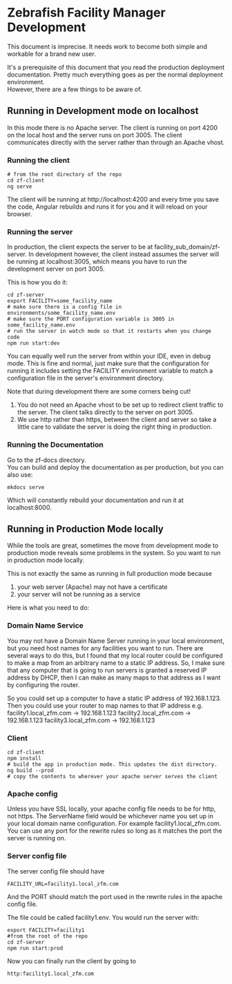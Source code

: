 # Zebrafish Facility Manager Development

This document is imprecise. 
It needs work to become both simple and workable for a brand new user.

It's a prerequisite of this document that you read the production deployment documentation.
Pretty much everything goes as per the normal deployment environment.  
However, there are a few things to be aware of.

## Running in Development mode on localhost

In this mode there is no Apache server.
The client is running on port 4200 on the local host and the server runs on port 3005.
The client communicates directly with the server rather than through an Apache vhost.


### Running the client

```
# from the root directory of the repo
cd zf-client
ng serve
```

The client will be running at http://localhost:4200 and every time you save the code, Angular rebuilds and runs
it for you and it will reload on your browser.

### Running the server

In production, the client expects the server to be at facility_sub_domain/zf-server.
In development however, the client instead assumes the server will be running
at localhost:3005, which means you have to run the development server on port 3005.

This is how you do it:

```shell
cd zf-server
export FACILITY=some_facility_name
# make sure there is a config file in environments/some_facility_name.env
# make sure the PORT configuration variable is 3005 in some_facility_name.env
# run the server in watch mode so that it restarts when you change code
npm run start:dev
```

You can equally well run the server from within your IDE, even in debug mode.
This is fine and normal, just make sure that the configuration for running it
includes setting the FACILITY environment variable to match a configuration file
in the server's environment directory.

Note that during development there are some corners being cut!

1. You do not need an Apache vhost to be set up to redirect client traffic to the server.
   The client talks directly to the server on port 3005.
1. We use http rather than https, between the client and server so take a 
   little care to validate the server is doing the right thing in production.

### Running the Documentation

Go to the zf-docs directory.  
You can build and deploy the documentation as per production, but you can also use:

```
mkdocs serve
```

Which will constantly rebuild your documentation and run it at localhost:8000.

## Running in Production Mode locally

While the tools are great, sometimes the move from development mode to production mode reveals some problems in the
system. So you want to run in production mode locally.

This is not exactly the same as running in full production mode because

1. your web server (Apache) may not have a certificate
1. your server will not be running as a service

Here is what you need to do:

### Domain Name Service

You may not have a Domain Name Server running in your local environment,
but you need host names for any facilities you want to run.
There are several ways to do this, but I found that my local router could be configured to make a map
from an arbitrary name to a static IP address.
So, I make sure that any computer that is going to run servers is granted a reserved
IP address by DHCP, then I can make as many maps to that address as I want by configuring the router.

So you could set up a computer to have a static IP address of 192.168.1.123.
Then you could use your router to map names to that IP address e.g.
facility1.local_zfm.com -> 192.168.1.123
facility2.local_zfm.com -> 192.168.1.123
facility3.local_zfm.com -> 192.168.1.123

### Client

```shell
cd zf-client
npm install
# build the app in production mode. This updates the dist directory.
ng build --prod
# copy the contents to wherever your apache server serves the client
```

### Apache config

Unless you have SSL locally, your apache config file needs to be for http, not https.
The ServerName field would be whichever name you set up in your local domain name configuration. 
For example facility1.local_zfm.com.
You can use any port for the rewrite rules so long as it matches the port the server is running on.

### Server config file

The server config file should have

```
FACILITY_URL=facility1.local_zfm.com
```

And the PORT should match the port used in the rewrite rules in the apache config file.

The file could be called facility1.env. You would run the server with:

```
export FACILITY=facility1
#from the root of the repo
cd zf-server
npm run start:prod
```

Now you can finally run the client by going to

```
http:facility1.local_zfm.com
```



